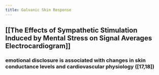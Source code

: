 ```yaml
---
title: Galvanic Skin Response
---
```


## [[The Effects of Sympathetic Stimulation Induced by Mental Stress on Signal Averages Electrocardiogram]]
### emotional disclosure is associated with changes in skin conductance levels and cardiovascular physiology ([17,18])
